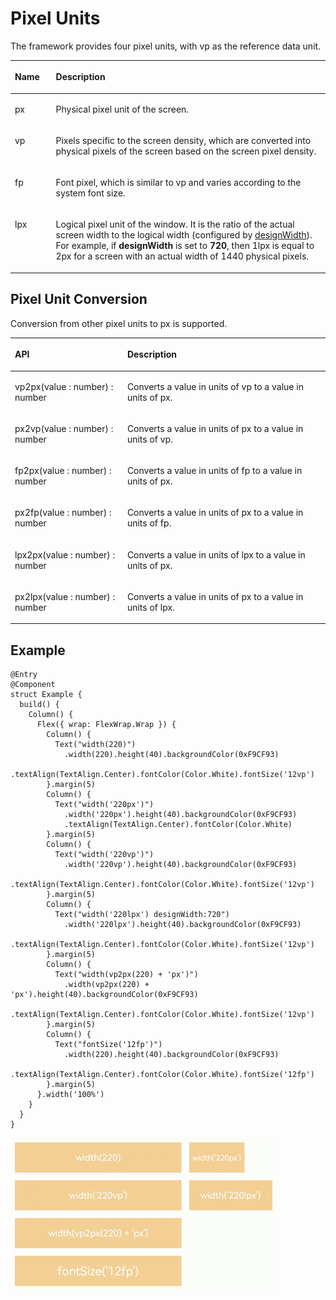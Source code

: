 # Pixel Units<a name="EN-US_TOPIC_0000001111581268"></a>

The framework provides four pixel units, with vp as the reference data unit.

<a name="table230mcpsimp"></a>
<table><thead align="left"><tr id="row235mcpsimp"><th class="cellrowborder" valign="top" width="13%" id="mcps1.1.3.1.1"><p id="p237mcpsimp"><a name="p237mcpsimp"></a><a name="p237mcpsimp"></a>Name</p>
</th>
<th class="cellrowborder" valign="top" width="87%" id="mcps1.1.3.1.2"><p id="p239mcpsimp"><a name="p239mcpsimp"></a><a name="p239mcpsimp"></a>Description</p>
</th>
</tr>
</thead>
<tbody><tr id="row240mcpsimp"><td class="cellrowborder" valign="top" width="13%" headers="mcps1.1.3.1.1 "><p id="p242mcpsimp"><a name="p242mcpsimp"></a><a name="p242mcpsimp"></a>px</p>
</td>
<td class="cellrowborder" valign="top" width="87%" headers="mcps1.1.3.1.2 "><p id="p244mcpsimp"><a name="p244mcpsimp"></a><a name="p244mcpsimp"></a>Physical pixel unit of the screen.</p>
</td>
</tr>
<tr id="row245mcpsimp"><td class="cellrowborder" valign="top" width="13%" headers="mcps1.1.3.1.1 "><p id="p247mcpsimp"><a name="p247mcpsimp"></a><a name="p247mcpsimp"></a>vp</p>
</td>
<td class="cellrowborder" valign="top" width="87%" headers="mcps1.1.3.1.2 "><p id="p249mcpsimp"><a name="p249mcpsimp"></a><a name="p249mcpsimp"></a>Pixels specific to the screen density, which are converted into physical pixels of the screen based on the screen pixel density.</p>
</td>
</tr>
<tr id="row250mcpsimp"><td class="cellrowborder" valign="top" width="13%" headers="mcps1.1.3.1.1 "><p id="p252mcpsimp"><a name="p252mcpsimp"></a><a name="p252mcpsimp"></a>fp</p>
</td>
<td class="cellrowborder" valign="top" width="87%" headers="mcps1.1.3.1.2 "><p id="p254mcpsimp"><a name="p254mcpsimp"></a><a name="p254mcpsimp"></a>Font pixel, which is similar to vp and varies according to the system font size.</p>
</td>
</tr>
<tr id="row920003123018"><td class="cellrowborder" valign="top" width="13%" headers="mcps1.1.3.1.1 "><p id="p1020016393011"><a name="p1020016393011"></a><a name="p1020016393011"></a>lpx</p>
</td>
<td class="cellrowborder" valign="top" width="87%" headers="mcps1.1.3.1.2 "><p id="p1120043183010"><a name="p1120043183010"></a><a name="p1120043183010"></a>Logical pixel unit of the window. It is the ratio of the actual screen width to the logical width (configured by <a href="ts-framework-js-tag.md#table12744175911317">designWidth</a>). For example, if <strong id="b2423202212551"><a name="b2423202212551"></a><a name="b2423202212551"></a>designWidth</strong> is set to <strong id="b20172226195518"><a name="b20172226195518"></a><a name="b20172226195518"></a>720</strong>, then 1lpx is equal to 2px for a screen with an actual width of 1440 physical pixels.</p>
</td>
</tr>
</tbody>
</table>

## Pixel Unit Conversion<a name="section43478451141"></a>

Conversion from other pixel units to px is supported.

<a name="table16548143615916"></a>
<table><thead align="left"><tr id="row175481036794"><th class="cellrowborder" valign="top" width="35.69%" id="mcps1.1.3.1.1"><p id="p14548123614910"><a name="p14548123614910"></a><a name="p14548123614910"></a>API</p>
</th>
<th class="cellrowborder" valign="top" width="64.31%" id="mcps1.1.3.1.2"><p id="p11548183618912"><a name="p11548183618912"></a><a name="p11548183618912"></a>Description</p>
</th>
</tr>
</thead>
<tbody><tr id="row75487361090"><td class="cellrowborder" valign="top" width="35.69%" headers="mcps1.1.3.1.1 "><p id="p05483367914"><a name="p05483367914"></a><a name="p05483367914"></a>vp2px(value : number) : number</p>
</td>
<td class="cellrowborder" valign="top" width="64.31%" headers="mcps1.1.3.1.2 "><p id="p6239203321019"><a name="p6239203321019"></a><a name="p6239203321019"></a>Converts a value in units of vp to a value in units of px.</p>
</td>
</tr>
<tr id="row0770112219335"><td class="cellrowborder" valign="top" width="35.69%" headers="mcps1.1.3.1.1 "><p id="p177017220331"><a name="p177017220331"></a><a name="p177017220331"></a>px2vp(value : number) : number</p>
</td>
<td class="cellrowborder" valign="top" width="64.31%" headers="mcps1.1.3.1.2 "><p id="p8770192212335"><a name="p8770192212335"></a><a name="p8770192212335"></a>Converts a value in units of px to a value in units of vp.</p>
</td>
</tr>
<tr id="row15951172693314"><td class="cellrowborder" valign="top" width="35.69%" headers="mcps1.1.3.1.1 "><p id="p15951102643316"><a name="p15951102643316"></a><a name="p15951102643316"></a>fp2px(value : number) : number</p>
</td>
<td class="cellrowborder" valign="top" width="64.31%" headers="mcps1.1.3.1.2 "><p id="p995152643319"><a name="p995152643319"></a><a name="p995152643319"></a>Converts a value in units of fp to a value in units of px.</p>
</td>
</tr>
<tr id="row83152033153314"><td class="cellrowborder" valign="top" width="35.69%" headers="mcps1.1.3.1.1 "><p id="p231503317331"><a name="p231503317331"></a><a name="p231503317331"></a>px2fp(value : number) : number</p>
</td>
<td class="cellrowborder" valign="top" width="64.31%" headers="mcps1.1.3.1.2 "><p id="p143158337338"><a name="p143158337338"></a><a name="p143158337338"></a>Converts a value in units of px to a value in units of fp.</p>
</td>
</tr>
<tr id="row1619816394331"><td class="cellrowborder" valign="top" width="35.69%" headers="mcps1.1.3.1.1 "><p id="p121981939173310"><a name="p121981939173310"></a><a name="p121981939173310"></a>lpx2px(value : number) : number</p>
</td>
<td class="cellrowborder" valign="top" width="64.31%" headers="mcps1.1.3.1.2 "><p id="p819843963311"><a name="p819843963311"></a><a name="p819843963311"></a>Converts a value in units of lpx to a value in units of px.</p>
</td>
</tr>
<tr id="row955964320338"><td class="cellrowborder" valign="top" width="35.69%" headers="mcps1.1.3.1.1 "><p id="p35591243143310"><a name="p35591243143310"></a><a name="p35591243143310"></a>px2lpx(value : number) : number</p>
</td>
<td class="cellrowborder" valign="top" width="64.31%" headers="mcps1.1.3.1.2 "><p id="p14559343153314"><a name="p14559343153314"></a><a name="p14559343153314"></a>Converts a value in units of px to a value in units of lpx.</p>
</td>
</tr>
</tbody>
</table>

## Example<a name="section208264919153"></a>

```
@Entry
@Component
struct Example {
  build() {
    Column() {
      Flex({ wrap: FlexWrap.Wrap }) {
        Column() {
          Text("width(220)")
            .width(220).height(40).backgroundColor(0xF9CF93)
            .textAlign(TextAlign.Center).fontColor(Color.White).fontSize('12vp')
        }.margin(5)
        Column() {
          Text("width('220px')")
            .width('220px').height(40).backgroundColor(0xF9CF93)
            .textAlign(TextAlign.Center).fontColor(Color.White)
        }.margin(5)
        Column() {
          Text("width('220vp')")
            .width('220vp').height(40).backgroundColor(0xF9CF93)
            .textAlign(TextAlign.Center).fontColor(Color.White).fontSize('12vp')
        }.margin(5)
        Column() {
          Text("width('220lpx') designWidth:720")
            .width('220lpx').height(40).backgroundColor(0xF9CF93)
            .textAlign(TextAlign.Center).fontColor(Color.White).fontSize('12vp')
        }.margin(5)
        Column() {
          Text("width(vp2px(220) + 'px')")
            .width(vp2px(220) + 'px').height(40).backgroundColor(0xF9CF93)
            .textAlign(TextAlign.Center).fontColor(Color.White).fontSize('12vp')
        }.margin(5)
        Column() {
          Text("fontSize('12fp')")
            .width(220).height(40).backgroundColor(0xF9CF93)
            .textAlign(TextAlign.Center).fontColor(Color.White).fontSize('12fp')
        }.margin(5)
      }.width('100%')
    }
  }
}
```

![](figures/pixel-units.gif)

